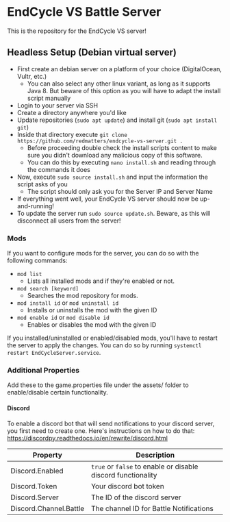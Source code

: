 # EndCycle VS Battle Server
This is the repository for the EndCycle VS server!

## Headless Setup (Debian virtual server)

* First create an debian server on a platform of your choice (DigitalOcean, Vultr, etc.)
  * You can also select any other linux variant, as long as it supports Java 8. But beware of this option as you will have to adapt the install script manually
* Login to your server via SSH
* Create a directory anywhere you'd like
* Update repositories (`sudo apt update`) and install git (`sudo apt install git`)
* Inside that directory execute `git clone https://github.com/redmatters/endcycle-vs-server.git .`
  * Before proceeding double check the install scripts content to make sure you didn't download any malicious copy of this software.
  * You can do this by executing `nano install.sh` and reading through the commands it does
* Now, execute `sudo source install.sh` and input the information the script asks of you
  * The script should only ask you for the Server IP and Server Name
* If everything went well, your EndCycle VS server should now be up-and-running!
* To update the server run `sudo source update.sh`. Beware, as this will disconnect all users from the server!

### Mods

If you want to configure mods for the server, you can do so with the following commands:
* `mod list`
  * Lists all installed mods and if they're enabled or not.
* `mod search [keyword]`
  * Searches the mod repository for mods.
* `mod install id` or `mod uninstall id`
  * Installs or uninstalls the mod with the given ID
* `mod enable id` or `mod disable id`
  * Enables or disables the mod with the given ID
  
If you installed/uninstalled or enabled/disabled mods, you'll have to restart the server to apply the changes. You can do so by running `systemctl restart EndCycleServer.service`.

### Additional Properties

Add these to the game.properties file under the assets/ folder to enable/disable certain functionality.

#### Discord

To enable a discord bot that will send notifications to your discord server, you first need to create one. Here's instructions on how to do that: https://discordpy.readthedocs.io/en/rewrite/discord.html

| Property | Description
| --- | --- |
| Discord.Enabled | `true` or `false` to enable or disable discord functionality |
| Discord.Token | Your discord bot token |
| Discord.Server | The ID of the discord server |
| Discord.Channel.Battle | The channel ID for Battle Notifications |
